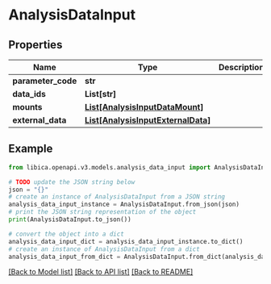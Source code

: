 # AnalysisDataInput


## Properties

Name | Type | Description | Notes
------------ | ------------- | ------------- | -------------
**parameter_code** | **str** |  | 
**data_ids** | **List[str]** |  | [optional] 
**mounts** | [**List[AnalysisInputDataMount]**](AnalysisInputDataMount.md) |  | [optional] 
**external_data** | [**List[AnalysisInputExternalData]**](AnalysisInputExternalData.md) |  | [optional] 

## Example

```python
from libica.openapi.v3.models.analysis_data_input import AnalysisDataInput

# TODO update the JSON string below
json = "{}"
# create an instance of AnalysisDataInput from a JSON string
analysis_data_input_instance = AnalysisDataInput.from_json(json)
# print the JSON string representation of the object
print(AnalysisDataInput.to_json())

# convert the object into a dict
analysis_data_input_dict = analysis_data_input_instance.to_dict()
# create an instance of AnalysisDataInput from a dict
analysis_data_input_from_dict = AnalysisDataInput.from_dict(analysis_data_input_dict)
```
[[Back to Model list]](../README.md#documentation-for-models) [[Back to API list]](../README.md#documentation-for-api-endpoints) [[Back to README]](../README.md)


